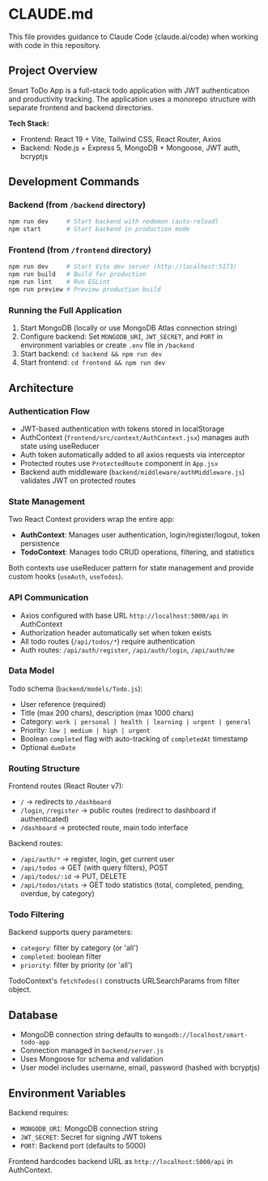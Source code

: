 # CLAUDE.md

This file provides guidance to Claude Code (claude.ai/code) when working with code in this repository.

## Project Overview

Smart ToDo App is a full-stack todo application with JWT authentication and productivity tracking. The application uses a monorepo structure with separate frontend and backend directories.

**Tech Stack:**
- Frontend: React 19 + Vite, Tailwind CSS, React Router, Axios
- Backend: Node.js + Express 5, MongoDB + Mongoose, JWT auth, bcryptjs

## Development Commands

### Backend (from `/backend` directory)
```bash
npm run dev     # Start backend with nodemon (auto-reload)
npm start       # Start backend in production mode
```

### Frontend (from `/frontend` directory)
```bash
npm run dev     # Start Vite dev server (http://localhost:5173)
npm run build   # Build for production
npm run lint    # Run ESLint
npm run preview # Preview production build
```

### Running the Full Application
1. Start MongoDB (locally or use MongoDB Atlas connection string)
2. Configure backend: Set `MONGODB_URI`, `JWT_SECRET`, and `PORT` in environment variables or create `.env` file in `/backend`
3. Start backend: `cd backend && npm run dev`
4. Start frontend: `cd frontend && npm run dev`

## Architecture

### Authentication Flow
- JWT-based authentication with tokens stored in localStorage
- AuthContext (`frontend/src/context/AuthContext.jsx`) manages auth state using useReducer
- Auth token automatically added to all axios requests via interceptor
- Protected routes use `ProtectedRoute` component in `App.jsx`
- Backend auth middleware (`backend/middleware/authMiddleware.js`) validates JWT on protected routes

### State Management
Two React Context providers wrap the entire app:
- **AuthContext**: Manages user authentication, login/register/logout, token persistence
- **TodoContext**: Manages todo CRUD operations, filtering, and statistics

Both contexts use useReducer pattern for state management and provide custom hooks (`useAuth`, `useTodos`).

### API Communication
- Axios configured with base URL `http://localhost:5000/api` in AuthContext
- Authorization header automatically set when token exists
- All todo routes (`/api/todos/*`) require authentication
- Auth routes: `/api/auth/register`, `/api/auth/login`, `/api/auth/me`

### Data Model
Todo schema (`backend/models/Todo.js`):
- User reference (required)
- Title (max 200 chars), description (max 1000 chars)
- Category: `work | personal | health | learning | urgent | general`
- Priority: `low | medium | high | urgent`
- Boolean `completed` flag with auto-tracking of `completedAt` timestamp
- Optional `dueDate`

### Routing Structure
Frontend routes (React Router v7):
- `/` → redirects to `/dashboard`
- `/login`, `/register` → public routes (redirect to dashboard if authenticated)
- `/dashboard` → protected route, main todo interface

Backend routes:
- `/api/auth/*` → register, login, get current user
- `/api/todos` → GET (with query filters), POST
- `/api/todos/:id` → PUT, DELETE
- `/api/todos/stats` → GET todo statistics (total, completed, pending, overdue, by category)

### Todo Filtering
Backend supports query parameters:
- `category`: filter by category (or 'all')
- `completed`: boolean filter
- `priority`: filter by priority (or 'all')

TodoContext's `fetchTodos()` constructs URLSearchParams from filter object.

## Database
- MongoDB connection string defaults to `mongodb://localhost/smart-todo-app`
- Connection managed in `backend/server.js`
- Uses Mongoose for schema and validation
- User model includes username, email, password (hashed with bcryptjs)

## Environment Variables
Backend requires:
- `MONGODB_URI`: MongoDB connection string
- `JWT_SECRET`: Secret for signing JWT tokens
- `PORT`: Backend port (defaults to 5000)

Frontend hardcodes backend URL as `http://localhost:5000/api` in AuthContext.

